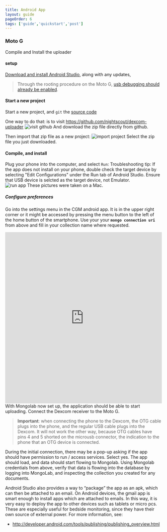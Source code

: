 ```yaml
---
title: Android App
layout: guide
pageOrder: 6
tags: ['guide','quickstart','post']
---
```

### Moto G

Compile and Install the uploader

#### setup
[Download and install Android Studio](http://developer.android.com/sdk/installing/studio.html),
along with any updates,

> Through the rooting procedure on the Moto G, [usb debugging should
  already be enabled](http://developer.android.com/tools/device.html).

#### Start a new project
Start a new project, and `git` the
[source code](https://github.com/nightscout/dexcom-uploader.git)

One way to do that: is to visit https://github.com/nightscout/dexcom-uploader
![visit github](http://i.imgur.com/7QXcK4s.jpg)
And download the zip file directly from github.

Then import that zip file as a new project:
![import project](http://i.imgur.com/m4HN47j.jpg)
Select the zip file you just downloaded.

#### Compile, and install
Plug your phone into the computer, and select `Run`:  Troubleshooting tip: If the app does not install on your phone, double check the target device by selecting "Edit Configurations" under the Run tab of Android Studio.  Ensure that USB device is selcted as the target device, not Emulator.  
![run app](http://i.imgur.com/TxLrp6f.jpg)
These pictures were taken on a Mac.


##### Configure preferences
Go into the settings menu in the CGM android app.  It is in the upper right
corner or it might be accessed by pressing the menu button to the left of the home button of the smartphone.  Use your your **`mongo connection uri`** from above and fill in your collection name where requested.
<iframe class="imgur-album" width="100%" height="550" frameborder="0" src="http://imgur.com/a/gVYWC/embed"></iframe>
With Mongolab now set up, the application should be able to start
uploading.  Connect the Dexcom receiver to the Moto G.

> **Important**: when connecting the phone to the Dexcom, the OTG cable
> plugs into the phone, and the regular USB cable plugs into the
> Dexcom.  It will not work the other way, because OTG cables have
> pins 4 and 5 shorted on the microusb connector, the indication to
> the phone that an OTG device is connected.

During the initial connection, there may be a pop-up asking if the app
should have permission to run / access services.  Select yes.  The app
should load, and data should start flowing to Mongolab.
Using Mongolab credentials from above, verify that data is flowing
into the database by logging into MongoLab, and inspecting the collection you
created for any documents.

Android Studio also provides a way to “package” the app as an apk,
which can then be attached to an email.  On Android devices, the gmail
app is smart enough to install apps which are attached to emails.  In
this way, it is very easy to deploy the app to other devices such as
tablets or micro pcs.  These are especially useful for bedside
monitoring, since they have their own source of external power.  For
more information, see:

* http://developer.android.com/tools/publishing/publishing_overview.html
